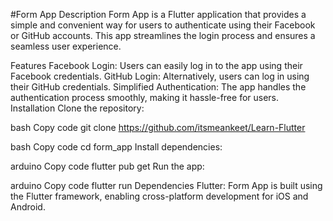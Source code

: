 #Form App
Description
Form App is a Flutter application that provides a simple and convenient way for users to authenticate using their Facebook or GitHub accounts. This app streamlines the login process and ensures a seamless user experience.

Features
Facebook Login: Users can easily log in to the app using their Facebook credentials.
GitHub Login: Alternatively, users can log in using their GitHub credentials.
Simplified Authentication: The app handles the authentication process smoothly, making it hassle-free for users.
Installation
Clone the repository:

bash
Copy code
git clone https://github.com/itsmeankeet/Learn-Flutter

bash
Copy code
cd form_app
Install dependencies:

arduino
Copy code
flutter pub get
Run the app:

arduino
Copy code
flutter run
Dependencies
Flutter: Form App is built using the Flutter framework, enabling cross-platform development for iOS and Android.
